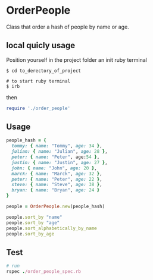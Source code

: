 # OrderPeople

Class that order a hash of people by name or age.

## local quicly usage

Position yourself in the project folder an init ruby terminal

```
$ cd to_derectory_of_project

# to start ruby terminal
$ irb 

```

then

```ruby
require './order_people'
```

## Usage

```ruby
people_hash = {
  tommy: { name: "Tommy", age: 34 },
  julian: { name: "Julian", age: 28 },
  peter: { name: "Peter", age:54 },
  justin: { name: "Justin", age: 27 },
  john: { name: "John", age: 20 },
  marck: { name: "Marck", age: 32 },
  peter: { name: "Peter", age: 22 },
  steve: { name: "Steve", age: 38 },
  bryan: { name: "Bryan", age: 24 }
}

people = OrderPeople.new(people_hash)

people.sort_by "name"
people.sort_by "age"
people.sort_alphabetically_by_name
people.sort_by_age

```

## Test

```ruby
# run 
rspec ./order_people_spec.rb
```

